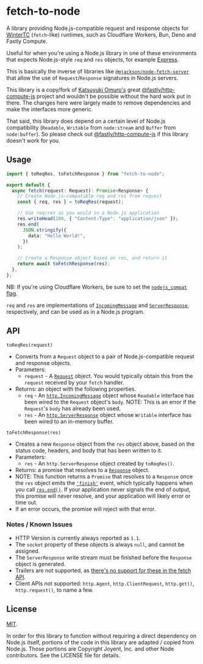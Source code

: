 # fetch-to-node

A library providing Node.js-compatible request and response objects for [WinterTC](https://wintertc.org) (`fetch`-like) runtimes,
such as Cloudflare Workers, Bun, Deno and Fastly Compute.

Useful for when you're using a Node.js library in one of these environments that expects Node.js-style `req` and `res` objects,
for example [Express](https://expressjs.com/).

This is basically the inverse of libraries like [`@mjackson/node-fetch-server`](https://github.com/mjackson/remix-the-web/tree/main/packages/node-fetch-server#readme)
that allow the use of `Request`/`Response` signatures in Node.js servers.

This library is a copy/fork of [Katsuyuki Omuro's](https://github.com/harmony7) great [@fastly/http-compute-js](https://github.com/fastly/http-compute-js)
project and wouldn't be possible without the hard work put in there. The changes here were largely made to remove dependencies and make the interfaces more generic.

That said, this library does depend on a certain level of Node.js compatibility (`Readable`, `Writable` from `node:stream` and `Buffer` from `node:buffer`).
So please check out [@fastly/http-compute-js](https://github.com/fastly/http-compute-js) if this library doesn't work for you.

## Usage

```ts
import { toReqRes, toFetchResponse } from "fetch-to-node";

export default {
  async fetch(request: Request): Promise<Response> {
    // Create Node.js-compatible req and res from request
    const { req, res } = toReqRes(request);

    // Use req/res as you would in a Node.js application
    res.writeHead(200, { "Content-Type": "application/json" });
    res.end(
      JSON.stringify({
        data: "Hello World!",
      })
    );

    // Create a Response object based on res, and return it
    return await toFetchResponse(res);
  },
};
```

NB: If you're using Cloudflare Workers, be sure to set the [`nodejs_compat` flag](https://developers.cloudflare.com/workers/runtime-apis/nodejs/).

`req` and `res` are implementations of [`IncomingMessage`](https://nodejs.org/api/http.html#class-httpincomingmessage) and
[`ServerResponse`](https://nodejs.org/api/http.html#class-httpserverresponse), respectively, and
can be used as in a Node.js program.

## API

`toReqRes(request)`

- Converts from a `Request` object to a pair of Node.js-compatible request and response objects.
- Parameters:
  - `request` - A [`Request`](https://developer.mozilla.org/en-US/docs/Web/API/Request) object. You would
    typically obtain this from the `request` received by your `fetch` handler.
- Returns: an object with the following properties.
  - `req` - An [`http.IncomingMessage`](https://nodejs.org/api/http.html#class-httpincomingmessage)
    object whose `Readable` interface has been wired to the `Request` object's `body`. NOTE: This is an error
    if the `Request`'s `body` has already been used.
  - `res` - An [`http.ServerResponse`](https://nodejs.org/api/http.html#class-httpserverresponse)
    object whose `Writable` interface has been wired to an in-memory buffer.

`toFetchResponse(res)`

- Creates a new `Response` object from the `res` object above, based on the status code, headers, and body that has been
  written to it.
- Parameters:
  - `res` - An `http.ServerResponse` object created by `toReqRes()`.
- Returns: a promise that resolves to a [`Response`](https://developer.mozilla.org/en-US/docs/Web/API/Response) object.
- NOTE: This function returns a `Promise` that resolves to a `Response` once the `res` object emits the
  [`'finish'`](https://nodejs.org/api/http.html#event-finish) event, which typically happens when you call
  [`res.end()`](https://nodejs.org/api/http.html#responseenddata-encoding-callback). If your application never signals the
  end of output, this promise will never resolve, and your application will likely error or time out.
- If an error occurs, the promise will reject with that error.

### Notes / Known Issues

- HTTP Version is currently always reported as `1.1`.
- The `socket` property of these objects is always `null`, and cannot be assigned.
- The `ServerResponse` write stream must be finished before the `Response` object is generated.
- Trailers are not supported, as [there's no support for these in the fetch API](https://github.com/whatwg/fetch/issues/981).
- Client APIs not supported: `http.Agent`, `http.ClientRequest`, `http.get()`, `http.request()`, to name a few.

## License

[MIT](./LICENSE).

In order for this library to function without requiring a direct dependency on Node.js itself,
portions of the code in this library are adapted / copied from Node.js.
Those portions are Copyright Joyent, Inc. and other Node contributors.
See the LICENSE file for details.
